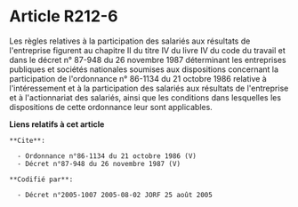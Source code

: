 # Article R212-6

Les règles relatives à la participation des salariés aux résultats de l'entreprise figurent au chapitre II du titre IV du
livre IV du code du travail et dans le décret n° 87-948 du 26 novembre 1987 déterminant les entreprises publiques et sociétés
nationales soumises aux dispositions concernant la participation de l'ordonnance n° 86-1134 du 21 octobre 1986 relative à
l'intéressement et à la participation des salariés aux résultats de l'entreprise et à l'actionnariat des salariés, ainsi que
les conditions dans lesquelles les dispositions de cette ordonnance leur sont applicables.

**Liens relatifs à cet article**

	**Cite**:

	  - Ordonnance n°86-1134 du 21 octobre 1986 (V)
	  - Décret n°87-948 du 26 novembre 1987 (V)

	**Codifié par**:

	  - Décret n°2005-1007 2005-08-02 JORF 25 août 2005
